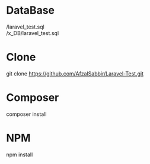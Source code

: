 # DataBase
/laravel_test.sql <br />
/x_DB/laravel_test.sql

# Clone
git clone https://github.com/AfzalSabbir/Laravel-Test.git

# Composer
composer install

# NPM
npm install
